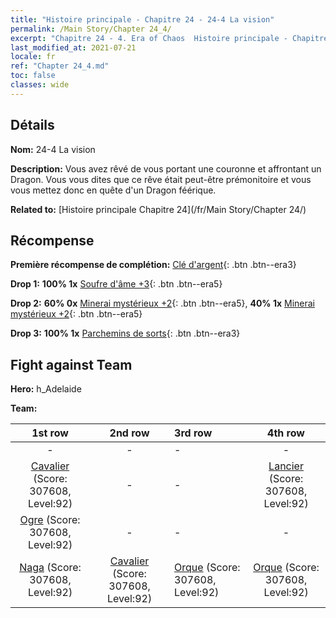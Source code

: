```yaml
---
title: "Histoire principale - Chapitre 24 - 24-4 La vision"
permalink: /Main Story/Chapter 24_4/
excerpt: "Chapitre 24 - 4. Era of Chaos  Histoire principale - Chapitre 24_4. 24-4 La vision"
last_modified_at: 2021-07-21
locale: fr
ref: "Chapter 24_4.md"
toc: false
classes: wide
---
```


## Détails

 **Nom:** 24-4 La vision

 **Description:** Vous avez rêvé de vous portant une couronne et affrontant un Dragon. Vous vous dites que ce rêve était peut-être prémonitoire et vous vous mettez donc en quête d'un Dragon féérique.

 **Related to:** [Histoire principale Chapitre 24](/fr/Main Story/Chapter 24/)

## Récompense

 **Première récompense de complétion:** [Clé d'argent](/ItemsFR/con_693/){: .btn .btn--era3}

 **Drop 1:** **100% 1x** [Soufre d'âme +3](/ItemsFR/mat_85/){: .btn .btn--era5}

 **Drop 2:** **60% 0x** [Minerai mystérieux +2](/ItemsFR/mat_75/){: .btn .btn--era5}, **40% 1x** [Minerai mystérieux +2](/ItemsFR/mat_75/){: .btn .btn--era5}

 **Drop 3:** **100% 1x** [Parchemins de sorts](/ItemsFR/con_694/){: .btn .btn--era3}


## Fight against Team
 **Hero:** h_Adelaide

 **Team:**


  | 1st row | 2nd row | 3rd row | 4th row |
  |:----:|:----:|:----|:----:|
  | - | - | - | - |
  | [Cavalier](/fr/units/Cavalier/) (Score: 307608, Level:92)  | - | - | [Lancier](/fr/units/Pikeman/) (Score: 307608, Level:92)  |
  | [Ogre](/fr/units/Ogre/) (Score: 307608, Level:92)  | - | - | - |
  | [Naga](/fr/units/Naga/) (Score: 307608, Level:92)  | [Cavalier](/fr/units/Cavalier/) (Score: 307608, Level:92)  | [Orque](/fr/units/Orc/) (Score: 307608, Level:92)  | [Orque](/fr/units/Orc/) (Score: 307608, Level:92)  |



